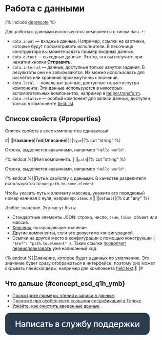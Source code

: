 # Работа с данными

{% include [deprecate](../../_includes/deprecate.md) %}

Для работы с данными используются компоненты с типом `data.*`:

- `data.input` — входные данные. Например, ссылки на картинки, которые будут просматривать исполнители. В песочнице конструктора вы можете задать пример входных данных.
- `data.output` — выходные данные. Это то, что вы получите при нажатии кнопки **Отправить**.
- `data.internal` — данные, доступные только изнутри задания. В результаты они не записываются. Их можно использовать для расчетов или хранения промежуточных значений.
- `data.local` — локальные данные, доступные только изнутри компонента. Эти данные используются в некоторых вспомогательных компонентах, например в [helper.transform](../reference/helper.transform.md).
- `data.relative` — особый компонент для записи данных, доступен только в компоненте [field.list](../reference/field.list.md).


## Список свойств {#properties}

Список свойств у всех компонентов одинаковый.

#|
||**Название**|**Тип**|**Описание**||
||`type`|{% cut "string" %}

Cтрока, выделяется кавычками, например `"Hello world"`.

{% endcut %}|Имя компонента.||
||`path`|{% cut "string" %}

Cтрока, выделяется кавычками, например `"Hello world"`.

{% endcut %}|Путь к свойству с данными. В качестве разделителя используются точки: `path.to.some.element`

Чтобы указать путь к элементу массива, укажите его порядковый номер начиная с нуля, например: `items.0`||
||`default`|{% cut "any" %}

Любое значение. Это могут быть:
- Стандартные элементы JSON: строка, число, `true`, `false`, объект или массив.
- [Хелперы](../reference/helpers.md), возвращающие значение.
- Другие компоненты, если это допустимо конфигурацией.
- Ссылки на другое место в конфигурации с помощью конструкции `{ "$ref": "path.to.element" }`. Такие ссылки [позволяют переиспользовать](../best-practices/reuse.md) уже написанный код.

{% endcut %}|Значение, которое будет в данных по умолчанию.
Это значение будет сразу отображаться в интерфейсе, поэтому оно может скрывать плейсхолдеры, например для компонента [field.text](../reference/field.text.md).||
|#

## Что дальше {#concept_esd_q1h_ymb}

- [Посмотрите примеры чтения и записи в данные](input-output-data.md).
- [Прочтите про особенности создания спецификации в Толоке](create-specs.md).
- [Узнайте, как очистить введенные данные](clear-data.md).


[![](../_images/buttons/contact-support.svg)](../concepts/support.md)
